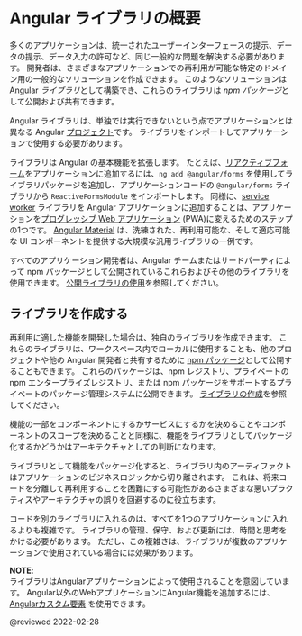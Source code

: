# Angular ライブラリの概要

多くのアプリケーションは、統一されたユーザーインターフェースの提示、データの提示、データ入力の許可など、同じ一般的な問題を解決する必要があります。
開発者は、さまざまなアプリケーションでの再利用が可能な特定のドメイン用の一般的なソリューションを作成できます。
このようなソリューションは Angular *ライブラリ*として構築でき、これらのライブラリは *npm パッケージ*として公開および共有できます。

Angular ライブラリは、単独では実行できないという点でアプリケーションとは異なる Angular [プロジェクト](guide/glossary#project)です。
ライブラリをインポートしてアプリケーションで使用する必要があります。

ライブラリは Angular の基本機能を拡張します。
たとえば、[リアクティブフォーム](guide/reactive-forms)をアプリケーションに追加するには、`ng add @angular/forms` を使用してライブラリパッケージを追加し、アプリケーションコードの `@angular/forms` ライブラリから `ReactiveFormsModule` をインポートします。
同様に、[service worker](guide/service-worker-intro) ライブラリを Angular アプリケーションに追加することは、アプリケーションを[プログレッシブ Web アプリケーション](https://developers.google.com/web/progressive-web-apps) \(PWA\)に変えるためのステップの1つです。
[Angular Material](https://material.angular.io/) は、洗練された、再利用可能な、そして適応可能な UI コンポーネントを提供する大規模な汎用ライブラリの一例です。

すべてのアプリケーション開発者は、Angular チームまたはサードパーティによって npm パッケージとして公開されているこれらおよびその他のライブラリを使用できます。
[公開ライブラリの使用](guide/using-libraries)を参照してください。

## ライブラリを作成する

再利用に適した機能を開発した場合は、独自のライブラリを作成できます。
これらのライブラリは、ワークスペース内でローカルに使用することも、他のプロジェクトや他の Angular 開発者と共有するために [npm パッケージ](guide/npm-packages)として公開することもできます。
これらのパッケージは、npm レジストリ、プライベートの npm エンタープライズレジストリ、または npm パッケージをサポートするプライベートのパッケージ管理システムに公開できます。
[ライブラリの作成](guide/creating-libraries)を参照してください。

機能の一部をコンポーネントにするかサービスにするかを決めることやコンポーネントのスコープを決めることと同様に、機能をライブラリとしてパッケージ化するかどうかはアーキテクチャとしての判断になります。

ライブラリとして機能をパッケージ化すると、ライブラリ内のアーティファクトはアプリケーションのビジネスロジックから切り離されます。
これは、将来コードを分離して再利用することを困難にする可能性があるさまざまな悪いプラクティスやアーキテクチャの誤りを回避するのに役立ちます。

コードを別のライブラリに入れるのは、すべてを1つのアプリケーションに入れるよりも複雑です。
ライブラリの管理、保守、および更新には、時間と思考をかける必要があります。
ただし、この複雑さは、ライブラリが複数のアプリケーションで使用されている場合には効果があります。

<div class="alert is-helpful">

**NOTE**: <br />
ライブラリはAngularアプリケーションによって使用されることを意図しています。
Angular以外のWebアプリケーションにAngular機能を追加するには、[Angularカスタム要素](guide/elements) を使用できます。

</div>

<!-- links -->

<!-- external links -->

<!-- end links -->

@reviewed 2022-02-28
